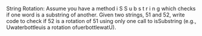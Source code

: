 String Rotation: 
Assume you have a method i S S u b s t r i n g which checks if one word is a substring of another. 
Given two strings, 51 and 52, write code to check if 52 is a rotation of 51 using only one call to isSubstring 
(e.g., Uwaterbottleuis a rotation ofuerbottlewatU).
